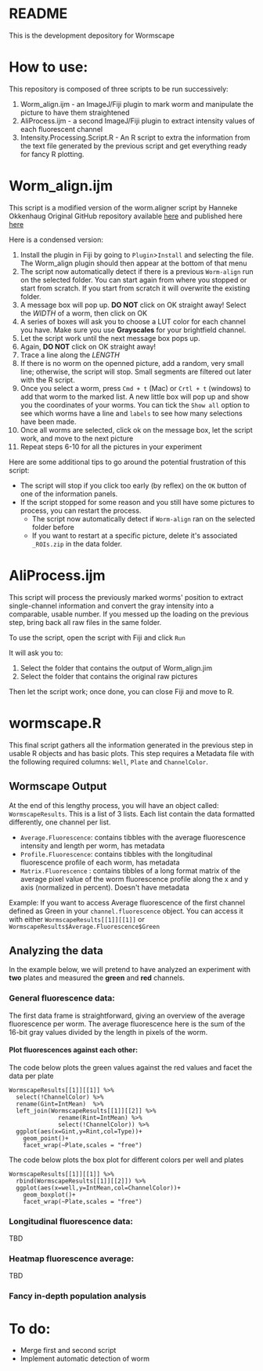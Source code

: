 # README #

This is the development depository for Wormscape

# How to use:
This repository is composed of three scripts to be run successively:

  1. Worm_align.ijm - an ImageJ/Fiji plugin to mark worm and manipulate the picture to have them straightened
  2. AliProcess.ijm - a second ImageJ/Fiji plugin to extract intensity values of each fluorescent channel
  3. Intensity.Processing.Script.R - An R script to extra the information from the text file generated by the previous script and get everything ready for fancy R plotting.

# Worm_align.ijm

This script is a modified version of the  worm.aligner script by Hanneke Okkenhaug Original GitHub repository available [here](https://github.com/hannekeo/Worm-align) and published here [here](https://www.jove.com/t/61136)

Here is a condensed version:

1. Install the plugin in Fiji by going to `Plugin`>`Install` and selecting the file. The Worm_align plugin should then appear at the bottom of that menu
2. The script now automatically detect if there is a previous `Worm-align` run on the selected folder. You can start again from where you stopped or start from scratch. If you start from scratch it will overwrite the existing folder. 
3. A message box will pop up. **DO NOT** click on OK straight away! Select the *WIDTH* of a worm, then click on OK
4. A series of boxes will ask you to choose a LUT color for each channel you have. Make sure you use **Grayscales** for your brightfield channel.
5. Let the script work until the next message box pops up.
6. Again, **DO NOT** click on OK straight away! 
7. Trace a line along the *LENGTH*
8. If there is no worm on the openned picture, add a random, very small line; otherwise, the script will stop. Small segments are filtered out later with the R script.
9. Once you select a worm, press `Cmd + t` (Mac) or `Crtl + t` (windows) to add that worm to the marked list. A new little box will pop up and show you the coordinates of your worms. You can tick the `Show all` option to see which worms have a line and `labels` to see how many selections have been made.
10. Once all worms are selected, click ok on the message box, let the script work, and move to the next picture
11. Repeat steps 6-10 for all the pictures in your experiment

Here are some additional tips to go around the potential frustration of this script:

- The script will stop if you click too early (by reflex) on the `OK` button of one of the information panels.
- If the script stopped for some reason and you still have some pictures to process, you can restart the process.
  - The script now automatically detect if `Worm-align` ran on the selected folder before
  - If you want to restart at a specific picture, delete it's associated `_ROIs.zip` in the data folder.

# AliProcess.ijm

This script will process the previously marked worms' position to extract single-channel information and convert the gray intensity into a comparable, usable number.
If you messed up the loading on the previous step, bring back all raw files in the same folder.

To use the script, open the script with Fiji and click `Run`

It will ask you to:

1. Select the folder that contains the output of Worm_align.jim
2. Select the folder that contains the original raw pictures

Then let the script work; once done, you can close Fiji and move to R.

# wormscape.R

This final script gathers all the information generated in the previous step in usable R objects and has basic plots.
This step requires a Metadata file with the following required columns: `Well`, `Plate` and `ChannelColor`.


## Wormscape Output

At the end of this lengthy process, you will have an object called: `WormscapeResults`.
This is a list of 3 lists. Each list contain the data formatted differently, one channel per list.

- `Average.Fluorescence`: contains tibbles with the average fluorescence intensity and length per worm, has metadata
- `Profile.Fluorescence`: contains tibbles with the longitudinal fluorescence profile of each worm, has metadata
- `Matrix.Fluorescence` : contains tibbles of a long format matrix of the average pixel value of the worm fluorescence profile along the x and y axis (normalized in percent). Doesn't have metadata

Example:
If you want to access Average fluorescence of the first channel defined as Green in your `channel.fluorescence` object.
You can access it with either `WormscapeResults[[1]][[1]]` or `WormscapeResults$Average.Fluorescence$Green`

## Analyzing the data
In the example below, we will pretend to have analyzed an experiment with **two** plates and measured the **green** and **red** channels.

### General fluorescence data:
The first data frame is straightforward, giving an overview of the average fluorescence per worm. The average fluorescence here is the sum of the 16-bit gray values divided by the length in pixels of the worm. 

#### Plot fluorescences against each other:

The code below plots the green values against the red values and facet the data per plate

```{R}
WormscapeResults[[1]][[1]] %>%
  select(!ChannelColor) %>%
  rename(Gint=IntMean)  %>%
  left_join(WormscapeResults[[1]][[2]] %>%
              rename(Rint=IntMean) %>%
              select(!ChannelColor)) %>%
  ggplot(aes(x=Gint,y=Rint,col=Type))+
    geom_point()+
    facet_wrap(~Plate,scales = "free")
```

The code below plots the box plot for different colors per well and plates

```{R}
WormscapeResults[[1]][[1]] %>%
  rbind(WormscapeResults[[1]][[2]]) %>%
  ggplot(aes(x=well,y=IntMean,col=ChannelColor))+
    geom_boxplot()+
    facet_wrap(~Plate,scales = "free")
```


### Longitudinal fluorescence data:

TBD

### Heatmap fluorescence average:

TBD

### Fancy in-depth population analysis


# To do:

- Merge first and second script
- Implement automatic detection of worm
